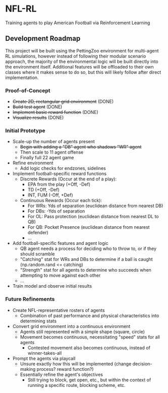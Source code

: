 # NFL-RL
Training agents to play American Football via Reinforcement Learning

## Development Roadmap

This project will be built using the PettingZoo environment for multi-agent RL simulations, 
however instead of following their modular scenario approach, the majority of the environmental logic will be built directly into the environment itself.
Additional features will be offloaded to their own classes where it makes sense to do so, but this will likely follow after direct implementation.

### Proof-of-Concept
 * ~~Create 2D, rectangular grid environment~~ (DONE)
 * ~~Build test agent~~ (DONE)
 * ~~Implement basic reward function~~ (DONE)
 * ~~Visualize results~~ (DONE)

### Initial Prototype
 * Scale-up the number of agents present
    * ~~Begin with adding a "DB" agent who shadows "WR" agent~~
    * Then scale to 11 agent offense
    * Finally full 22 agent game
 * Refine environment
    * Add logic checks for endzones, sidelines
 * Implement football-specific reward functions
    * Discrete Rewards (Occur at the end of a play):
        * EPA from the play (+Off, -Def)
        * TD (+Off, -Def)
        * INT, FUM (-Off, +Def)
    * Continuous Rewards (Occur each tick):
        * For WRs: Yds of separation (euclidean distance from nearest DB)
        * For DBs: -Yds of separation
        * For OL: Pass protection (euclidean distance from nearest DL to QB)
        * For QB: Pocket Presence (euclidean distance from nearest defender)
        * ...
 * Add football-specific features and agent logic
    * QB agent needs a process for deciding who to throw to, or if they should scramble
    * "Catching" stat for WRs and DBs to determine if a ball is caught (np.random.rand <= catching)
    * "Strength" stat for all agents to determine who succeeds when attempting to move against each other
    * ...
 * Train model and observe initial results

### Future Refinements
 * Create NFL-representative rosters of agents
    * Combination of past performance and physical characteristics into determining stats
 * Convert grid environment into a continuous environment
    * Agents still represented with a simple shape (square, circle)
    * Movement becomes continuous, necessitating "speed" stats for all agents
        * Contested movement also becomes continuous, instead of winner-takes-all
 * Prompt the agents via playcall
    * Unsure exactly how this will be implemented (change decision-making process? reward function?)
    * Essentially refine the agent's objectives
        * Still trying to block, get open, etc., but within the context of running a specific route, blocking scheme, etc.